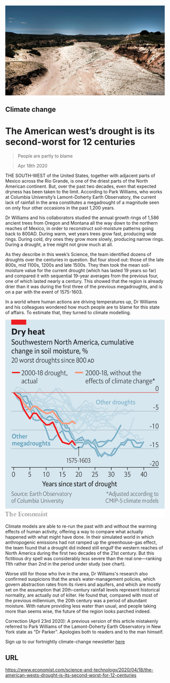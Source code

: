![](./images/20200418_STP503.jpg)

## Climate change

# The American west’s drought is its second-worst for 12 centuries

> People are partly to blame

> Apr 18th 2020

THE SOUTH-WEST of the United States, together with adjacent parts of Mexico across the Rio Grande, is one of the driest parts of the North American continent. But, over the past two decades, even that expected dryness has been taken to the limit. According to Park Williams, who works at Columbia University’s Lamont-Doherty Earth Observatory, the current lack of rainfall in the area constitutes a megadrought of a magnitude seen on only four other occasions in the past 1,200 years.

Dr Williams and his collaborators studied the annual growth rings of 1,586 ancient trees from Oregon and Montana all the way down to the northern reaches of Mexico, in order to reconstruct soil-moisture patterns going back to 800AD. During warm, wet years trees grow fast, producing wide rings. During cold, dry ones they grow more slowly, producing narrow rings. During a drought, a tree might not grow much at all.



As they describe in this week’s Science, the team identified dozens of droughts over the centuries in question. But four stood out: those of the late 800s, mid 1100s, 1200s and late 1500s. They then took the mean soil-moisture value for the current drought (which has lasted 19 years so far) and compared it with sequential 19-year averages from the previous four, one of which lasted nearly a century. This showed that the region is already drier than it was during the first three of the previous megadroughts, and is on a par with the event of 1575-1603.

In a world where human actions are driving temperatures up, Dr Williams and his colleagues wondered how much people are to blame for this state of affairs. To estimate that, they turned to climate modelling.



![](./images/20200418_STC244.png)

Climate models are able to re-run the past with and without the warming effects of human activity, offering a way to compare what actually happened with what might have done. In their simulated world in which anthropogenic emissions had not ramped up the greenhouse-gas effect, the team found that a drought did indeed still engulf the western reaches of North America during the first two decades of the 21st century. But this fictitious dry spell was considerably less severe than the real one—ranking 11th rather than 2nd in the period under study (see chart).

Worse still for those who live in the area, Dr Williams's research also confirmed suspicions that the area’s water-management policies, which govern abstraction rates from its rivers and aquifers, and which are mostly set on the assumption that 20th-century rainfall levels represent historical normality, are actually out of kilter. He found that, compared with most of the previous millennium, the 20th century was a period of abundant moisture. With nature providing less water than usual, and people taking more than seems wise, the future of the region looks parched indeed.

Correction (April 23rd 2020): A previous version of this article mistakenly referred to Park Williams of the Lamont-Doherty Earth Observatory in New York state as “Dr Parker”. Apologies both to readers and to the man himself.

Sign up to our fortnightly climate-change newsletter [here](https://www.economist.com//theclimateissue/)

## URL

https://www.economist.com/science-and-technology/2020/04/18/the-american-wests-drought-is-its-second-worst-for-12-centuries
